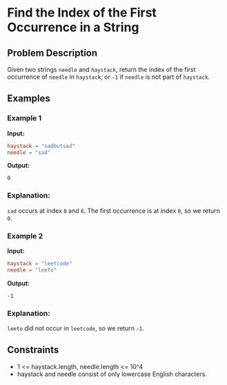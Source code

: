 # Find the Index of the First Occurrence in a String

## Problem Description

Given two strings `needle` and `haystack`, return the index of the first occurrence of `needle` in `haystack`, or `-1` if `needle` is not part of `haystack`.

## Examples

### Example 1

**Input:**
```makefile
haystack = "sadbutsad"
needle = "sad"
```
**Output:**
```
0
```
### Explanation: 
```sad``` occurs at index ```0``` and ```6```. The first occurrence is at index ```0```, so we return ```0```.

### Example 2

**Input:**
```makefile
haystack = "leetcode"
needle = "leeto"
```
**Output:**
```
-1
```
### Explanation: 
```leeto``` did not occur in ```leetcode```, so we return ```-1```.

## Constraints
- 1 <= haystack.length, needle.length <= 10^4
- haystack and needle consist of only lowercase English characters.